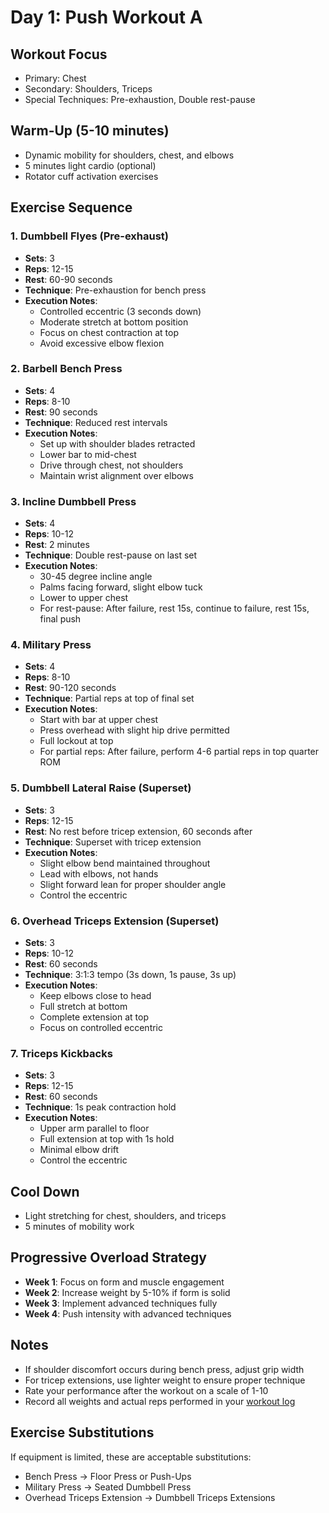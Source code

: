 # Day 1: Push Workout A

## Workout Focus
- Primary: Chest
- Secondary: Shoulders, Triceps
- Special Techniques: Pre-exhaustion, Double rest-pause

## Warm-Up (5-10 minutes)
- Dynamic mobility for shoulders, chest, and elbows
- 5 minutes light cardio (optional)
- Rotator cuff activation exercises

## Exercise Sequence

### 1. Dumbbell Flyes (Pre-exhaust)
- **Sets**: 3
- **Reps**: 12-15
- **Rest**: 60-90 seconds
- **Technique**: Pre-exhaustion for bench press
- **Execution Notes**:
  - Controlled eccentric (3 seconds down)
  - Moderate stretch at bottom position
  - Focus on chest contraction at top
  - Avoid excessive elbow flexion

### 2. Barbell Bench Press
- **Sets**: 4
- **Reps**: 8-10
- **Rest**: 90 seconds
- **Technique**: Reduced rest intervals
- **Execution Notes**:
  - Set up with shoulder blades retracted
  - Lower bar to mid-chest
  - Drive through chest, not shoulders
  - Maintain wrist alignment over elbows

### 3. Incline Dumbbell Press
- **Sets**: 4
- **Reps**: 10-12
- **Rest**: 2 minutes
- **Technique**: Double rest-pause on last set
- **Execution Notes**:
  - 30-45 degree incline angle
  - Palms facing forward, slight elbow tuck
  - Lower to upper chest
  - For rest-pause: After failure, rest 15s, continue to failure, rest 15s, final push

### 4. Military Press
- **Sets**: 4
- **Reps**: 8-10
- **Rest**: 90-120 seconds
- **Technique**: Partial reps at top of final set
- **Execution Notes**:
  - Start with bar at upper chest
  - Press overhead with slight hip drive permitted
  - Full lockout at top
  - For partial reps: After failure, perform 4-6 partial reps in top quarter ROM

### 5. Dumbbell Lateral Raise (Superset)
- **Sets**: 3
- **Reps**: 12-15
- **Rest**: No rest before tricep extension, 60 seconds after
- **Technique**: Superset with tricep extension
- **Execution Notes**:
  - Slight elbow bend maintained throughout
  - Lead with elbows, not hands
  - Slight forward lean for proper shoulder angle
  - Control the eccentric

### 6. Overhead Triceps Extension (Superset)
- **Sets**: 3
- **Reps**: 10-12
- **Rest**: 60 seconds
- **Technique**: 3:1:3 tempo (3s down, 1s pause, 3s up)
- **Execution Notes**:
  - Keep elbows close to head
  - Full stretch at bottom
  - Complete extension at top
  - Focus on controlled eccentric

### 7. Triceps Kickbacks
- **Sets**: 3
- **Reps**: 12-15
- **Rest**: 60 seconds
- **Technique**: 1s peak contraction hold
- **Execution Notes**:
  - Upper arm parallel to floor
  - Full extension at top with 1s hold
  - Minimal elbow drift
  - Control the eccentric

## Cool Down
- Light stretching for chest, shoulders, and triceps
- 5 minutes of mobility work

## Progressive Overload Strategy
- **Week 1**: Focus on form and muscle engagement
- **Week 2**: Increase weight by 5-10% if form is solid
- **Week 3**: Implement advanced techniques fully
- **Week 4**: Push intensity with advanced techniques

## Notes
- If shoulder discomfort occurs during bench press, adjust grip width
- For tricep extensions, use lighter weight to ensure proper technique
- Rate your performance after the workout on a scale of 1-10
- Record all weights and actual reps performed in your [workout log](../../logs/push-a-log.md)

## Exercise Substitutions
If equipment is limited, these are acceptable substitutions:
- Bench Press → Floor Press or Push-Ups
- Military Press → Seated Dumbbell Press
- Overhead Triceps Extension → Dumbbell Triceps Extensions